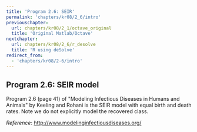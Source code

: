 ```yaml
---
title: 'Program 2.6: SEIR'
permalink: 'chapters/kr08/2_6/intro'
previouschapter:
  url: chapters/kr08/2_1/octave_original
  title: 'Original Matlab/Octave'
nextchapter:
  url: chapters/kr08/2_6/r_desolve
  title: 'R using deSolve'
redirect_from:
  - 'chapters/kr08/2-6/intro'
---
```


## Program 2.6: SEIR model

Program 2.6 (page 41) of "Modeling Infectious Diseases in Humans and Animals" by Keeling and Rohani is the SEIR model with equal birth and death rates. Note we do not explicitly model the recovered class.

*Reference*: http://www.modelinginfectiousdiseases.org/
